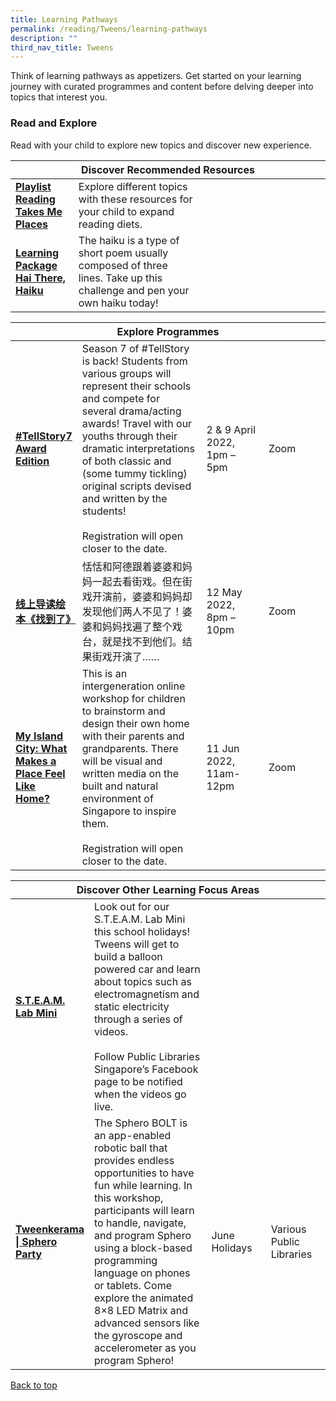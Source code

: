 ```yaml
---
title: Learning Pathways
permalink: /reading/Tweens/learning-pathways
description: ""
third_nav_title: Tweens
---
```

<style type="text/css">
/* Links */
.content a { color: #322987; }
.content a:focus,
.content a:hover { color: #28216c; }

/* Button Outline */
.bp-button { padding-left: 1.5rem; padding-right: 1.5rem; }
.bp-button.is-primary-outline { border: 1px solid #322987; color: #322987; background-color: transparent; text-decoration: none; }
.bp-button.is-primary-outline:focus,
.bp-button.is-primary-outline:hover { border: 1px solid #322987; color: #cff2e8; background-color: #322987; text-decoration: none; }

/* Responsive Iframe */
.responsive-iframe { position: absolute; top: 0; left: 0; bottom: 0; right: 0; width: 100%; height: 100%; }
.responsive-iframe-container { position: relative; overflow: hidden; width: 100%; }
.responsive-iframe-container.ratio-16by9 { padding-top: 56.25%; }
.responsive-iframe-container.ratio-4by3 { padding-top: 75%; }
.responsive-iframe-container.ratio-3by2 { padding-top: 66.66%; }
.responsive-iframe-container.ratio-1by1 { padding-top: 100%; }
</style>
Think of learning pathways as appetizers. Get started on your learning journey with curated programmes and content before delving deeper into topics that interest you.

<h3><b> Read and Explore</b></h3>
Read with your child to explore new topics and discover new experience.
<div class="horizontal-scroll margin--bottom--lg">
  <table class="generic-table">
    <thead>
      <tr>
        <th colspan="4" class="is-uppercase has-weight-normal">Discover Recommended Resources</th>
      </tr>
    </thead>
    <tbody>
      <tr>
        <td style="width: 20%;"><a href="/reading/tweens/content" target="_blank"><b>Playlist Reading Takes Me Places</b></a></td>
        <td style="width: 40%;"> Explore different topics with these resources for your child to expand reading diets. </td>
        <td style="width: 20%;"> </td>
        <td style="width: 20%;"> </td>
      </tr>
      <tr>
        <td style="width: 20%;"><a href="/reading/tweens/content"><b>Learning Package Hai There, Haiku</b></a></td>
         <td style="width: 40%;">The haiku is a type of short poem usually composed of three lines. Take up this challenge and pen your own haiku today!</td>
        <td style="width: 20%;"> </td>
        <td style="width: 20%;"> </td>
      </tr>
    </tbody>
  </table>
</div>

<div class="horizontal-scroll margin--bottom--lg">
  <table class="generic-table">
    <thead>
      <tr>
        <th colspan="4" class="is-uppercase has-weight-normal">Explore Programmes</th>
      </tr>
    </thead>
    <tbody>
      <tr>
        <td style="width: 20%;"><a href=" https://www.eventbrite.sg/o/golibrary-national-library-board-singapore-26735252849 " target="_blank"><b> #TellStory7 Award Edition </b></a></td>
        <td style="width: 40%;">Season 7 of #TellStory is back! Students from various groups will represent their schools and compete for several drama/acting awards! Travel with our youths through their dramatic interpretations of both classic and (some tummy tickling) original scripts devised and written by the students! 
<br><br> Registration will open closer to the date.</td>
        <td style="width: 20%;"> 2 & 9 April 2022, 1pm – 5pm</td>
        <td style="width: 20%;">Zoom</td>
      </tr>
      <tr>
 <td style="width: 20%;"><a href=" https://www.eventbrite.sg/o/golibrary-national-library-board-singapore-26735252849" target="_blank"><b> 线上导读绘本《找到了》</b></a></td>
         <td style="width: 40%;">恬恬和阿德跟着婆婆和妈妈一起去看街戏。但在街戏开演前，婆婆和妈妈却发现他们两人不见了！婆婆和妈妈找遍了整个戏台，就是找不到他们。结果街戏开演了……</td>
         <td style="width: 20%;"> 12 May 2022, 8pm – 10pm </td>
        <td style="width: 20%;">Zoom</td>
			</tr>
        <tr>
<td><a href=" https://www.eventbrite.sg/o/golibrary-national-library-board-singapore-26735252849 " target="_blank"><b>My Island City: What Makes a Place Feel Like Home?</b></a></td>
        <td>This is an intergeneration online workshop for children to brainstorm and design their own home with their parents and grandparents.  There will be visual and written media on the built and natural environment of Singapore to inspire them.
					<br><br> Registration will open closer to the date.</td>
        <td>11 Jun 2022, <br>11am-12pm </td>
        <td>Zoom</td>
      </tr>
    </tbody>
  </table>
</div>

<div class="horizontal-scroll margin--bottom--lg">
  <table class="generic-table">
    <thead>
      <tr>
        <th colspan="4" class="is-uppercase has-weight-normal">Discover Other Learning Focus Areas</th>
      </tr>
    </thead>
    <tbody>
      <tr>
      <td style="width: 20%;"><a href="https://www.facebook.com/publiclibrarysg" target="_blank"><b> S.T.E.A.M. Lab Mini</b></a></td>
        <td style="width: 40%;"> Look out for our S.T.E.A.M. Lab Mini this school holidays! Tweens will get to build a balloon powered car and learn about topics such as electromagnetism and static electricity through a series of videos. <br><br>Follow Public Libraries Singapore’s Facebook page to be notified when the videos go live.</td>
        <td style="width: 20%;"></td>
        <td style="width: 20%;"></td>
      </tr>
			<tr>
        <td style="width: 20%;"><a href="https://www.eventbrite.sg/o/golibrary-national-library-board-singapore-26735252849" target="_blank"><b> Tweenkerama | Sphero Party </b></a></td>
        <td> The Sphero BOLT is an app-enabled robotic ball that provides endless opportunities to have fun while learning. In this workshop, participants will learn to handle, navigate, and program Sphero using a block-based programming language on phones or tablets. Come explore the animated 8×8 LED Matrix and advanced sensors like the gyroscope and accelerometer as you program Sphero! </td>
        <td> June Holidays</td>
        <td> Various Public Libraries</td>
      </tr>
  </tbody>
  </table>
</div>

<p class="has-text-right margin--top--xl"><a href="#main-content">Back to top</a></p>